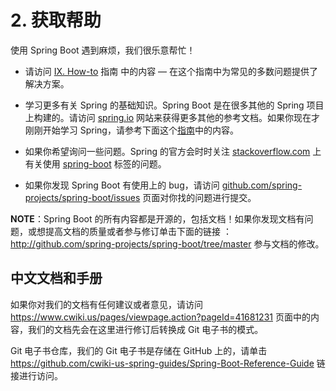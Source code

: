 # 2. 获取帮助

使用 Spring Boot 遇到麻烦，我们很乐意帮忙！

* 请访问 [IX. How-to](https://docs.spring.io/spring-boot/docs/2.1.0.RELEASE/reference/htmlsingle/#howto) 指南 中的内容 — 在这个指南中为常见的多数问题提供了解决方案。

* 学习更多有关 Spring 的基础知识。Spring Boot 是在很多其他的 Spring 项目上构建的。请访问 [spring.io](http://spring.io) 网站来获得更多其他的参考文档。如果你现在才刚刚开始学习 Spring，请参考下面这个[指南](http://spring.io/guide)中的内容。

* 如果你希望询问一些问题。Spring 的官方会时时关注 [stackoverflow.com](http://stackoverflow.com/) 上有关使用 [spring-boot](http://stackoverflow.com/tags/spring-boot) 标签的问题。

* 如果你发现 Spring Boot 有使用上的 bug，请访问 [github.com/spring-projects/spring-boot/issues](https://github.com/spring-projects/spring-boot/issue) 页面对你找的问题进行提交。


**NOTE**：Spring Boot 的所有内容都是开源的，包括文档！如果你发现文档有问题，或想提高文档的质量或者参与修订单击下面的链接 ：<http://github.com/spring-projects/spring-boot/tree/master> 参与文档的修改。

## 中文文档和手册
如果你对我们的文档有任何建议或者意见，请访问 <https://www.cwiki.us/pages/viewpage.action?pageId=41681231> 页面中的内容，我们的文档先会在这里进行修订后转换成 Git 电子书的模式。

Git 电子书仓库，我们的 Git 电子书是存储在 GitHub 上的，请单击 <https://github.com/cwiki-us-spring-guides/Spring-Boot-Reference-Guide> 链接进行访问。

